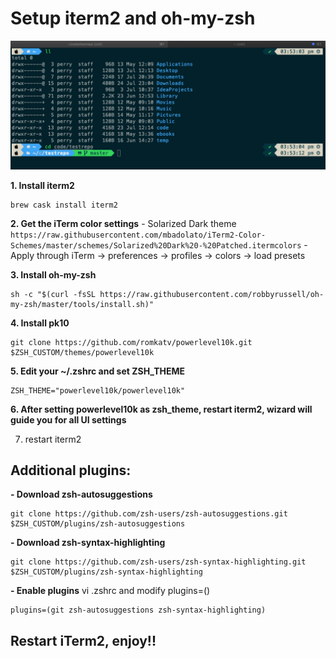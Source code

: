# Setup iterm2 and oh-my-zsh

![alt text](https://github.com/perrydevx/perry-files/blob/master/iterm2-omz.png)

**1. Install iterm2** 
```
brew cask install iterm2
```
**2. Get the iTerm color settings**
    - Solarized Dark theme
    ```
    https://raw.githubusercontent.com/mbadolato/iTerm2-Color-Schemes/master/schemes/Solarized%20Dark%20-%20Patched.itermcolors
    ```
    - Apply through iTerm → preferences → profiles → colors → load presets

**3. Install oh-my-zsh**
```
sh -c "$(curl -fsSL https://raw.githubusercontent.com/robbyrussell/oh-my-zsh/master/tools/install.sh)"
```
**4. Install pk10**
```
git clone https://github.com/romkatv/powerlevel10k.git $ZSH_CUSTOM/themes/powerlevel10k
```
**5. Edit your ~/.zshrc and set ZSH_THEME**
```
ZSH_THEME="powerlevel10k/powerlevel10k"
```
**6. After setting powerlevel10k as zsh_theme, restart iterm2, wizard will guide you for all UI settings**

7. restart iterm2

## Additional plugins:

**- Download zsh-autosuggestions**
```
git clone https://github.com/zsh-users/zsh-autosuggestions.git $ZSH_CUSTOM/plugins/zsh-autosuggestions
```
**- Download zsh-syntax-highlighting**
```
git clone https://github.com/zsh-users/zsh-syntax-highlighting.git $ZSH_CUSTOM/plugins/zsh-syntax-highlighting
```
**- Enable plugins**
vi .zshrc and modify plugins=()
```
plugins=(git zsh-autosuggestions zsh-syntax-highlighting)
```	
## Restart iTerm2, enjoy!!
